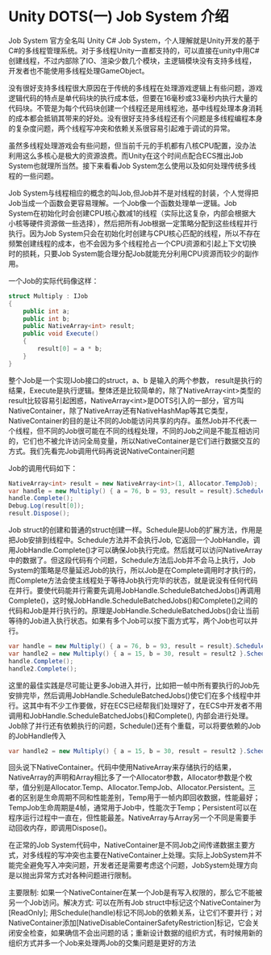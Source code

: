 # Unity DOTS(一) Job System 介绍

Job System 官方全名叫 Unity C# Job System，个人理解就是Unity开发的基于C#的多线程管理系统。对于多线程Unity一直都支持的，可以直接在unity中用C#创建线程，不过内部除了IO、渲染少数几个模块，主逻辑模块没有支持多线程，开发者也不能使用多线程处理GameObject。

没有很好支持多线程很大原因在于传统的多线程在处理游戏逻辑上有些问题，游戏逻辑代码的特点是单代码块的执行成本低，但要在16毫秒或33毫秒内执行大量的代码块。不管是为每个代码块创建一个线程还是用线程池，基中线程处理本身消耗的成本都会抵销其带来的好处。没有很好支持多线程还有个问题是多线程编程本身的复杂度问题，两个线程写冲突和依赖关系很容易引起难于调试的异常。

虽然多线程处理游戏会有些问题，但当前千元的手机都有八核CPU配置，没办法利用这么多核心是极大的资源浪费。而Unity在这个时间点配合ECS推出Job System也就理所当然。接下来看看Job System怎么使用以及如何处理传统多线程的一些问题。

Job System与线程相应的概念的叫Job,但Job并不是对线程的封装，个人觉得把Job当成一个函数会更容易理解。一个Job像一个函数处理单一逻辑。Job System在初始化时会创建CPU核心数减1的线程（实际比这复杂，内部会根据大小核等硬件资源做一些选择），然后把所有Job根据一定策略分配到这些线程并行执行。因为Job System只会在初始化时创建与CPU核心匹配的线程，所以不存在频繁创建线程的成本，也不会因为多个线程抢占一个CPU资源和引起上下文切换时的损耗，只要Job System能合理分配Job就能充分利用CPU资源而较少的副作用。

一个Job的实际代码像这样：
```C#
struct Multiply : IJob
{
    public int a;
    public int b;
    public NativeArray<int> result;
    public void Execute()
    {
        result[0] = a * b;
    }
}
```
整个Job是一个实现IJob接口的struct，a、b 是输入的两个参数， result是执行的结果，Execute是执行逻辑。整体还是比较简单的，除了NativeArray\<int\>类型的result比较容易引起困惑，NativeArray\<int\>是DOTS引入的一部分，官方叫NativeContainer，除了NativeArray还有NativeHashMap等其它类型，NativeContainer的目的是让不同的Job能访问共享的内存。虽然Job并不代表一个线程，但不同的Job很可能在不同的线程处理，不同的Job之间是不能互相访问的，它们也不被允许访问全局变量，所以NativeContainer是它们进行数据交互的方式。我们先看完Job调用代码再说说NativeContainer问题

Job的调用代码如下：
```C#
NativeArray<int> result = new NativeArray<int>(1, Allocator.TempJob);
var handle = new Multiply() { a = 76, b = 93, result = result}.Schedule();
handle.Complete();
Debug.Log(result[0]);
result.Dispose();
```
Job struct的创建和普通的struct创建一样。Schedule是IJob的扩展方法，作用是把Job安排到线程中。Schedule方法并不会执行Job, 它返回一个JobHandle，调用JobHandle.Complete()才可以确保Job执行完成。然后就可以访问NativeArray中的数据了。但这段代码有个问题，Schedule方法后Job并不会马上执行，Job System的策略是尽量延迟Job的执行，所以Job是在Complete调用时才执行的，而Complete方法会使主线程处于等待Job执行完毕的状态，就是说没有任何代码在并行。要使代码能并行需要先调用JobHandle.ScheduleBatchedJobs()再调用Complete()，这时候JobHandle.ScheduleBatchedJobs()和Complete()之间的代码和Job是并行执行的。原理是JobHandle.ScheduleBatchedJobs()会让当前等待的Job进入执行状态。如果有多个Job可以按下面方式写，两个Job也可以并行。
```C#
var handle = new Multiply() { a = 76, b = 93, result = result}.Schedule();
var handle2 = new Multiply() { a = 15, b = 30, result = result2 }.Schedule();
handle.Complete();
handle2.Complete();
```

这里的最佳实践是尽可能让更多Job进入并行，比如把一帧中所有要执行的Job先安排完毕，然后调用JobHandle.ScheduleBatchedJobs()使它们在多个线程中并行。这其中有不少工作要做，好在ECS已经帮我们处理好了，在ECS中开发者不用调用和JobHandle.ScheduleBatchedJobs()和Complete(), 内部会进行处理。Job除了并行还有依赖执行的问题，Schedule()还有个重载，可以将要依赖的Job的JobHandle传入
```C#
var handle2 = new Multiply() { a = 15, b = 30, result = result2 }.Schedule(handle);
```

回头说下NativeContainer。代码中使用NativeArray来存储执行的结果，NativeArray的声明和Array相比多了一个Allocator参数，Allocator参数是个枚举，值分别是Allocator.Temp、Allocator.TempJob、Allocator.Persistent。三者的区别是生命周期不同和性能差别，Temp用于一帧内即回收数据，性能最好；TempJob生命周期是4帧，通常用于Job中，性能次于Temp；Persistent可以在程序运行过程中一直在，但性能最差。NativeArray与Array另一个不同是需要手动回收内存，即调用Dispose()。

在正常的Job System代码中，NativeContainer是不同Job之间传递数据主要方式，对多线程的写冲突也主要在NativeContainer上处理。实际上JobSystem并不能完全避免写入冲突问题，开发者还是需要考虑这个问题，JobSystem处理方向是以抛出异常方式对各种问题进行限制。

主要限制: 如果一个NativeContainer在某一个Job是有写入权限的，那么它不能被另一个Job访问。解决方式: 可以在所有Job struct中标记这个NativeContainer为[ReadOnly]; 用Schedule(handle)标记不同Job的依赖关系，让它们不要并行；对NativeContainer添加[NativeDisableContainerSafetyRestriction]标记，它会关闭安全检查，如果确信不会出问题的话；重新设计数据的组织方式，有时候用新的组织方式并多一个Job来处理两Job的交集问题是更好的方法
